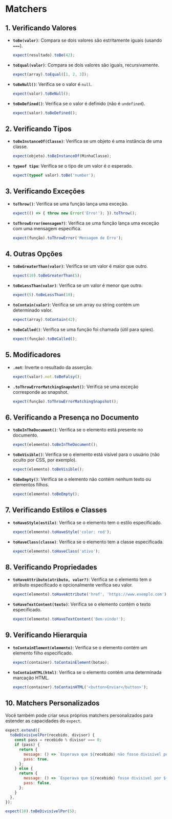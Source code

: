 # Matchers

## 1. Verificando Valores

- **`toBe(valor)`**: Compara se dois valores são estritamente iguais (usando `===`).
  ```javascript
  expect(resultado).toBe(42);
  ```

- **`toEqual(valor)`**: Compara se dois valores são iguais, recursivamente.
  ```javascript
  expect(array).toEqual([1, 2, 3]);
  ```

- **`toBeNull()`**: Verifica se o valor é `null`.
  ```javascript
  expect(valor).toBeNull();
  ```

- **`toBeDefined()`**: Verifica se o valor é definido (não é `undefined`).
  ```javascript
  expect(valor).toBeDefined();
  ```

## 2. Verificando Tipos

- **`toBeInstanceOf(Classe)`**: Verifica se um objeto é uma instância de uma classe.
  ```javascript
  expect(objeto).toBeInstanceOf(MinhaClasse);
  ```

- **`typeof tipo`**: Verifica se o tipo de um valor é o esperado.
  ```javascript
  expect(typeof valor).toBe('number');
  ```

## 3. Verificando Exceções

- **`toThrow()`**: Verifica se uma função lança uma exceção.
  ```javascript
  expect(() => { throw new Error('Erro!'); }).toThrow();
  ```

- **`toThrowError(mensagem?)`**: Verifica se uma função lança uma exceção com uma mensagem específica.
  ```javascript
  expect(função).toThrowError('Mensagem de Erro');
  ```

## 4. Outras Opções

- **`toBeGreaterThan(valor)`**: Verifica se um valor é maior que outro.
  ```javascript
  expect(10).toBeGreaterThan(5);
  ```

- **`toBeLessThan(valor)`**: Verifica se um valor é menor que outro.
  ```javascript
  expect(5).toBeLessThan(10);
  ```

- **`toContain(valor)`**: Verifica se um array ou string contém um determinado valor.
  ```javascript
  expect(array).toContain(42);
  ```

- **`toBeCalled()`**: Verifica se uma função foi chamada (útil para spies).
  ```javascript
  expect(função).toBeCalled();
  ```

## 5. Modificadores

- **`.not`**: Inverte o resultado da asserção.
  ```javascript
  expect(valor).not.toBeFalsy();
  ```

- **`.toThrowErrorMatchingSnapshot()`**: Verifica se uma exceção corresponde ao snapshot.
  ```javascript
  expect(função).toThrowErrorMatchingSnapshot();
  ```

## 6. Verificando a Presença no Documento

- **`toBeInTheDocument()`**: Verifica se o elemento está presente no documento.
  ```javascript
  expect(elemento).toBeInTheDocument();
  ```

- **`toBeVisible()`**: Verifica se o elemento está visível para o usuário (não oculto por CSS, por exemplo).
  ```javascript
  expect(elemento).toBeVisible();
  ```

- **`toBeEmpty()`**: Verifica se o elemento não contém nenhum texto ou elementos filhos.
  ```javascript
  expect(elemento).toBeEmpty();
  ```

## 7. Verificando Estilos e Classes

- **`toHaveStyle(estilo)`**: Verifica se o elemento tem o estilo especificado.
  ```javascript
  expect(elemento).toHaveStyle('color: red');
  ```

- **`toHaveClass(classe)`**: Verifica se o elemento tem a classe especificada.
  ```javascript
  expect(elemento).toHaveClass('ativo');
  ```

## 8. Verificando Propriedades

- **`toHaveAttribute(atributo, valor?)`**: Verifica se o elemento tem o atributo especificado e opcionalmente verifica seu valor.
  ```javascript
  expect(elemento).toHaveAttribute('href', 'https://www.exemplo.com');
  ```

- **`toHaveTextContent(texto)`**: Verifica se o elemento contém o texto especificado.
  ```javascript
  expect(elemento).toHaveTextContent('Bem-vindo!');
  ```

## 9. Verificando Hierarquia

- **`toContainElement(elemento)`**: Verifica se o elemento contém um elemento filho especificado.
  ```javascript
  expect(container).toContainElement(botao);
  ```

- **`toContainHTML(html)`**: Verifica se o elemento contém uma determinada marcação HTML.
  ```javascript
  expect(container).toContainHTML('<button>Enviar</button>');
  ```

## 10. Matchers Personalizados

Você também pode criar seus próprios matchers personalizados para estender as capacidades do `expect`.

```javascript
expect.extend({
  toBeDivisívelPor(recebido, divisor) {
    const pass = recebido % divisor === 0;
    if (pass) {
      return {
        message: () => `Esperava que ${recebido} não fosse divisível por ${divisor}`,
        pass: true,
      };
    } else {
      return {
        message: () => `Esperava que ${recebido} fosse divisível por ${divisor}`,
        pass: false,
      };
    }
  },
});

expect(10).toBeDivisívelPor(5);
```